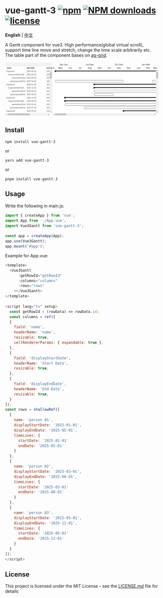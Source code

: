# vue-gantt-3 [![npm](https://img.shields.io/npm/v/vue-gantt-3.svg)](https://www.npmjs.com/package/vue-gantt-3) [![NPM downloads](https://img.shields.io/npm/dm/vue-gantt-3?style=flat)](https://www.npmjs.com/package/vue-gantt-3) [![license](https://img.shields.io/npm/l/vue-gantt-3.svg?maxAge=2592000)](http://www.opensource.org/licenses/mit-license.php)

**English** | [中文](./README-CN.md)

A Gantt component for vue3. High performance(global virtual scroll), support time line move and stretch, change the time scale arbitrarily etc. The table part of the component bases on [ag-grid](https://github.com/ag-grid/ag-grid).

<div align="center">
  <img src="./public/gantt-preview.png" alt="gantt preview">
</div>

## Install

```
npm install vue-gantt-3
```
or

```
yarn add vue-gantt-3
```
or

```
pnpm install vue-gantt-3
```

## Usage

Write the following in main.js:

```javascript
import { createApp } from 'vue';
import App from './App.vue';
import Vue3Gantt from 'vue-gantt-3';

const app = createApp(App);
app.use(Vue3Gantt);
app.mount('#app');
```

Example for App.vue:

```javascript
<template>
  <Vue3Gantt
      :getRowId="getRowId"
      :columns="columns"
      :rows="rows"
    ></Vue3Gantt>
</template>

<script lang="ts" setup>
  const getRowId = (rowData) => rowData.id;
  const columns = ref([
  {
    field: 'name',
    headerName: 'name',
    resizable: true,
    cellRendererParams: { expandable: true },
  },
  {
    field: 'displayStartDate',
    headerName: 'Start Date',
    resizable: true,
  },
  {
    field: 'displayEndDate',
    headerName: 'End Date',
    resizable: true,
  }
]);
const rows = shallowRef([
  {
    name: 'person 01',
    displayStartDate: '2025-01-01',
    displayEndDate: '2025-05-01',
    timeLines: {
      startDate: '2025-01-01'
      endDate: '2025-05-01'
    }
  },
  {
    name: 'person 02',
    displayStartDate: '2025-03-01',
    displayEndDate: '2025-08-01',
    timeLines: {
      startDate: '2025-03-01'
      endDate: '2025-08-01'
    }
  },
  {
    name: 'person 03',
    displayStartDate: '2025-05-01',
    displayEndDate: '2025-12-01',
    timeLines: {
      startDate: '2025-05-01'
      endDate: '2025-12-01'
    }
  }
]);
</script>
```

## License

This project is licensed under the MIT License - see the [LICENSE.md](LICENSE) file for details
